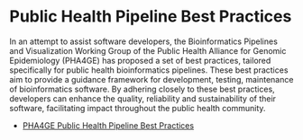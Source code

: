 # Public Health Pipeline Best Practices

In an attempt to assist software developers, the Bioinformatics Pipelines and Visualization Working Group of the Public Health Alliance for Genomic Epidemiology (PHA4GE) has proposed a set of best practices, tailored specifically for public health bioinformatics pipelines. These best practices aim to provide a guidance framework for development, testing, maintenance of bioinformatics software. By adhering closely to these best practices, developers can enhance the quality, reliability and sustainability of their software, facilitating impact throughout the public health community.

- [PHA4GE Public Health Pipeline Best Practices](docs/pipeline-best-practices.md)
